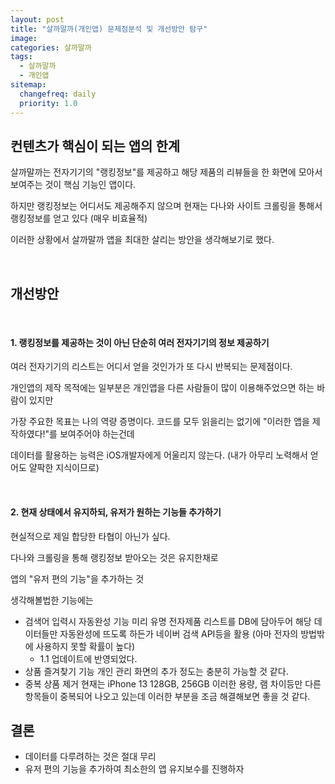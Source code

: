 ```yaml
---
layout: post
title: "살까말까(개인앱) 문제점분석 및 개선방안 탐구"
image:
categories: 살까말까
tags: 
  - 살까말까
  - 개인앱
sitemap:
  changefreq: daily
  priority: 1.0
---
```




## 컨텐츠가 핵심이 되는 앱의 한계

살까말까는 전자기기의 "랭킹정보"를 제공하고 해당 제품의 리뷰들을 한 화면에 모아서 보여주는 것이 핵심 기능인 앱이다.

하지만 랭킹정보는 어디서도 제공해주지 않으며 현재는 다나와 사이트 크롤링을 통해서  랭킹정보를 얻고 있다 (매우 비효율적)

이러한 상황에서 살까말까 앱을 최대한 살리는 방안을 생각해보기로 했다.

<br/>

## 개선방안

<br/>

#### 1. 랭킹정보를 제공하는 것이 아닌 단순히 여러 전자기기의 정보 제공하기

여러 전자기기의 리스트는 어디서 얻을 것인가가 또 다시 반복되는 문제점이다.

개인앱의 제작 목적에는 일부분은 개인앱을 다른 사람들이 많이 이용해주었으면 하는 바람이 있지만

가장 주요한 목표는 나의 역량 증명이다. 코드를 모두 읽을리는 없기에 "이러한 앱을 제작하였다!"를 보여주어야 하는건데 

데이터를 활용하는 능력은 iOS개발자에게 어울리지 않는다. (내가 아무리 노력해서 얻어도 얄팍한 지식이므로)

<br/> 

#### 2. 현재 상태에서 유지하되, 유저가 원하는 기능들 추가하기

현실적으로 제일 합당한 타협이 아닌가 싶다.

다나와 크롤링을 통해 랭킹정보 받아오는 것은 유지한채로

앱의 "유저 편의 기능"을 추가하는 것

생각해볼법한 기능에는

- 검색어 입력시 자동완성 기능
  미리 유명 전자제품 리스트를 DB에 담아두어 해당 데이터들만 자동완성에 뜨도록 하든가
  네이버 검색 API등을 활용 (아마 전자의 방법밖에 사용하지 못할 확률이 높다)
  - 1.1 업데이트에 반영되었다.
- 상품 즐겨찾기 기능
  개인 관리 화면의 추가 정도는 충분히 가능할 것 같다.
- 중복 상품 제거 
  현재는 iPhone 13 128GB, 256GB 이러한 용량, 램 차이등만 다른 항목들이 중복되어 나오고 있는데 이러한 부분을 조금 해결해보면 좋을 것 같다.





## 결론

- 데이터를 다루려하는 것은 절대 무리
- 유저 편의 기능을 추가하여 최소한의 앱 유지보수를 진행하자


